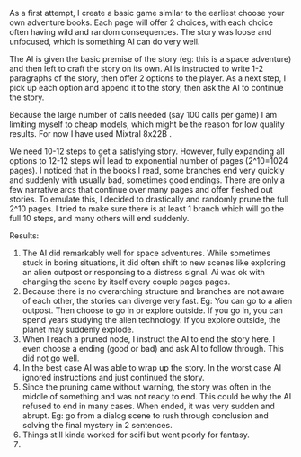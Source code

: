 As a first attempt, I create a basic game similar to the earliest choose your own adventure books. Each page will offer 2 choices, with each choice often having wild and random consequences. The story was loose and unfocused, which is something AI can do very well.

The AI is given the basic premise of the story (eg: this is a space adventure) and then left to craft the story on its own. AI is instructed to write 1-2 paragraphs of the story, then offer 2 options to the player. As a next step, I pick up each option and append it to the story, then ask the AI to continue the story.

Because the large number of calls needed (say 100 calls per game) I am limiting myself to cheap models, which might be the reason for low quality results. For now I have used Mixtral 8x22B .

We need 10-12 steps to get a satisfying story. However, fully expanding all options to 12-12 steps will lead to exponential number of pages (2^10=1024 pages). I noticed that in the books I read, some branches end very quickly and suddenly with usually bad, sometimes good endings. There are only a few narrative arcs that continue over many pages and offer fleshed out stories. To emulate this, I decided to drastically and randomly prune the full 2^10 pages. I tried to make sure there is at least 1 branch which will go the full 10 steps, and many others will end suddenly.

Results:

1. The AI did remarkably well for space adventures. While sometimes stuck in boring situations, it did often shift to new scenes like exploring an alien outpost or responsing to a distress signal. Ai was ok with changing the scene by itself every couple pages pages.
2. Because there is no overarching structure and branches are not aware of each other, the stories can diverge very fast. Eg: You can go to a alien outpost. Then choose to  go in or explore outside. If you go in, you can spend years studying the alien technology. If you explore outside, the planet may suddenly explode.
3. When I reach a pruned node, I instruct the AI to end the story here. I even choose a ending (good or bad) and ask AI to follow through. This did not go well.
  1. In the best case AI was able to wrap up the story. In the worst case AI ignored instructions and just continued the story.
  2. Since the pruning came without warning, the story was often in the middle of something and was not ready to end. This could be why the AI refused to end in many cases. When ended, it was very sudden and abrupt. Eg: go from a dialog scene to rush through conclusion and solving the final mystery in 2 sentences.
  3. Things still kinda worked for scifi but went poorly for fantasy.
4. 
